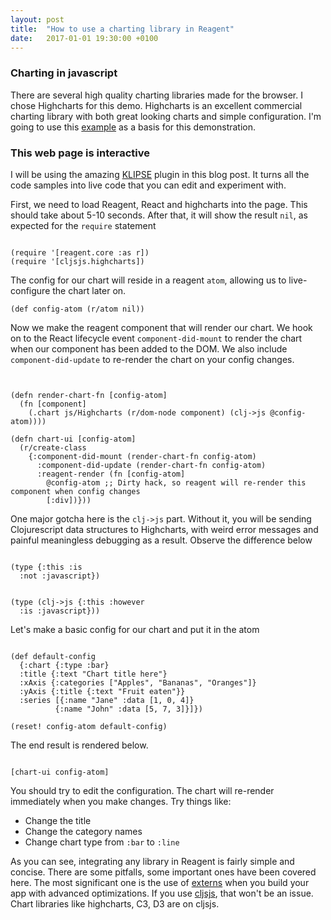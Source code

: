 ```yaml
---
layout: post
title:  "How to use a charting library in Reagent"
date:   2017-01-01 19:30:00 +0100
---
```


### Charting in javascript
There are several high quality charting libraries made for the browser. I chose Highcharts for this demo. Highcharts is an excellent commercial charting library with both great looking charts and simple configuration. I'm going to use this [example] as a basis for this demonstration.

### This web page is interactive
I will be using the amazing [KLIPSE] plugin in this blog post. It turns all the code samples into live code that you can edit and experiment with.

First, we need to load Reagent, React and highcharts into the page. This should take about 5-10 seconds. After that, it will show the result `nil`, as expected for the `require` statement
<pre><code class="language-klipse">
(require '[reagent.core :as r])
(require '[cljsjs.highcharts])
</code></pre>

The config for our chart will reside in a reagent `atom`, allowing us to live-configure the chart later on.
<pre><code class="language-klipse">(def config-atom (r/atom nil))
</code></pre>

Now we make the reagent component that will render our chart. We hook on to the React lifecycle event `component-did-mount` to render the chart when our component has been added to the DOM. We also include `component-did-update` to re-render the chart on your config changes.

<pre><code class="language-klipse">

(defn render-chart-fn [config-atom]
  (fn [component]
    (.chart js/Highcharts (r/dom-node component) (clj->js @config-atom))))

(defn chart-ui [config-atom]
  (r/create-class
    {:component-did-mount (render-chart-fn config-atom)
      :component-did-update (render-chart-fn config-atom)
      :reagent-render (fn [config-atom]
        @config-atom ;; Dirty hack, so reagent will re-render this component when config changes
        [:div])}))
</code></pre>

One major gotcha here is the `clj->js` part. Without it, you will be sending Clojurescript data structures to Highcharts, with weird error messages and painful meaningless debugging as a result. Observe the difference below

<pre><code class="language-klipse">
(type {:this :is
  :not :javascript})
</code></pre>

<pre><code class="language-klipse">
(type (clj->js {:this :however
  :is :javascript}))
</code></pre>

Let's make a basic config for our chart and put it in the atom

<pre><code class="language-klipse">
(def default-config
  {:chart {:type :bar}
  :title {:text "Chart title here"}
  :xAxis {:categories ["Apples", "Bananas", "Oranges"]}
  :yAxis {:title {:text "Fruit eaten"}}
  :series [{:name "Jane" :data [1, 0, 4]}
          {:name "John" :data [5, 7, 3]}]})

(reset! config-atom default-config)
</code></pre>

The end result is rendered below.

<pre><code class="language-reagent">
[chart-ui config-atom]
</code></pre>

You should try to edit the configuration. The chart will re-render immediately when you make changes. Try things like:

* Change the title
* Change the category names
* Change chart type from `:bar` to `:line`

As you can see, integrating any library in Reagent is fairly simple and concise. There are some pitfalls, some important ones have been covered here. The most significant one is the use of [externs] when you build your app with advanced optimizations. If you use [cljsjs], that won't be an issue. Chart libraries like highcharts, C3, D3 are on cljsjs.

<link rel="stylesheet" type="text/css" href="https://storage.googleapis.com/app.klipse.tech/css/codemirror.css">

<style>
.klipse-result:before {
    content: "**** Rendered Component ****";
    font-weight: bold;
    font-family: monospace;
}

</style>

<script>
    window.klipse_settings = {
        selector: '.language-klipse',
        selector_reagent: '.language-reagent'
    };
</script>
<script src="https://storage.googleapis.com/app.klipse.tech/plugin/js/klipse_plugin.js?v=5.0.0"></script>


[example]: http://www.highcharts.com/docs/getting-started/your-first-chart
[KLIPSE]: http://blog.klipse.tech/reagent/2016/12/31/reagent-in-klipse.html
[externs]: http://www.lispcast.com/clojurescript-externs
[cljsjs]: https://cljsjs.github.io/
